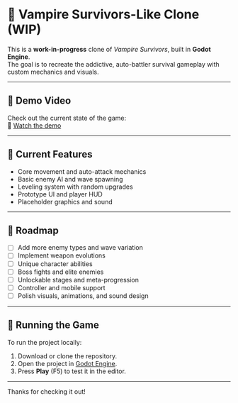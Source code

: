 # 🧛 Vampire Survivors-Like Clone (WIP)

This is a **work-in-progress** clone of *Vampire Survivors*, built in **Godot Engine**.  
The goal is to recreate the addictive, auto-battler survival gameplay with custom mechanics and visuals.

---

## 🎥 Demo Video

Check out the current state of the game:  
🔗 [Watch the demo](https://youtu.be/fu9N_tbNRlg)

---

## 🚧 Current Features

- Core movement and auto-attack mechanics
- Basic enemy AI and wave spawning
- Leveling system with random upgrades
- Prototype UI and player HUD
- Placeholder graphics and sound

---

## 📌 Roadmap

- [ ] Add more enemy types and wave variation  
- [ ] Implement weapon evolutions  
- [ ] Unique character abilities  
- [ ] Boss fights and elite enemies  
- [ ] Unlockable stages and meta-progression  
- [ ] Controller and mobile support  
- [ ] Polish visuals, animations, and sound design  

---

## 📁 Running the Game

To run the project locally:

1. Download or clone the repository.
2. Open the project in [Godot Engine](https://godotengine.org/download).
3. Press **Play** (F5) to test it in the editor.

---

Thanks for checking it out!

